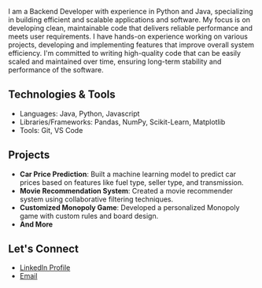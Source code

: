 I am a Backend Developer with experience in Python and Java, specializing in building efficient and scalable applications and software. My focus is on developing clean, maintainable code that delivers reliable performance and meets user requirements. I have hands-on experience working on various projects, developing and implementing features that improve overall system efficiency. I'm committed to writing high-quality code that can be easily scaled and maintained over time, ensuring long-term stability and performance of the software.

## Technologies & Tools
- Languages: Java, Python, Javascript
- Libraries/Frameworks: Pandas, NumPy,  Scikit-Learn, Matplotlib
- Tools: Git, VS Code

## Projects
- **Car Price Prediction**: Built a machine learning model to predict car prices based on features like fuel type, seller type, and transmission.
- **Movie Recommendation System**: Created a movie recommender system using collaborative filtering techniques.
- **Customized Monopoly Game**: Developed a personalized Monopoly game with custom rules and board design.
- **And More**

## Let's Connect
- [LinkedIn Profile](https://www.linkedin.com/in/muhammad-maaz-811771247/)
- [Email](mailto:mmaaz@upei.ca)


